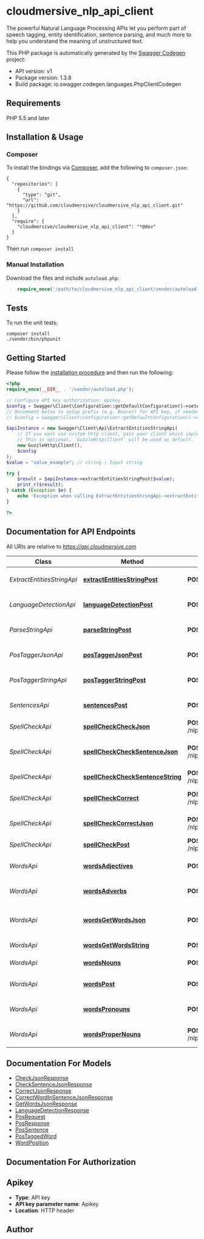 # cloudmersive_nlp_api_client
The powerful Natural Language Processing APIs let you perform part of speech tagging, entity identification, sentence parsing, and much more to help you understand the meaning of unstructured text.

This PHP package is automatically generated by the [Swagger Codegen](https://github.com/swagger-api/swagger-codegen) project:

- API version: v1
- Package version: 1.3.8
- Build package: io.swagger.codegen.languages.PhpClientCodegen

## Requirements

PHP 5.5 and later

## Installation & Usage
### Composer

To install the bindings via [Composer](http://getcomposer.org/), add the following to `composer.json`:

```
{
  "repositories": [
    {
      "type": "git",
      "url": "https://github.com/cloudmersive/cloudmersive_nlp_api_client.git"
    }
  ],
  "require": {
    "cloudmersive/cloudmersive_nlp_api_client": "*@dev"
  }
}
```

Then run `composer install`

### Manual Installation

Download the files and include `autoload.php`:

```php
    require_once('/path/to/cloudmersive_nlp_api_client/vendor/autoload.php');
```

## Tests

To run the unit tests:

```
composer install
./vendor/bin/phpunit
```

## Getting Started

Please follow the [installation procedure](#installation--usage) and then run the following:

```php
<?php
require_once(__DIR__ . '/vendor/autoload.php');

// Configure API key authorization: Apikey
$config = Swagger\Client\Configuration::getDefaultConfiguration()->setApiKey('Apikey', 'YOUR_API_KEY');
// Uncomment below to setup prefix (e.g. Bearer) for API key, if needed
// $config = Swagger\Client\Configuration::getDefaultConfiguration()->setApiKeyPrefix('Apikey', 'Bearer');

$apiInstance = new Swagger\Client\Api\ExtractEntitiesStringApi(
    // If you want use custom http client, pass your client which implements `GuzzleHttp\ClientInterface`.
    // This is optional, `GuzzleHttp\Client` will be used as default.
    new GuzzleHttp\Client(),
    $config
);
$value = "value_example"; // string | Input string

try {
    $result = $apiInstance->extractEntitiesStringPost($value);
    print_r($result);
} catch (Exception $e) {
    echo 'Exception when calling ExtractEntitiesStringApi->extractEntitiesStringPost: ', $e->getMessage(), PHP_EOL;
}

?>
```

## Documentation for API Endpoints

All URIs are relative to *https://api.cloudmersive.com*

Class | Method | HTTP request | Description
------------ | ------------- | ------------- | -------------
*ExtractEntitiesStringApi* | [**extractEntitiesStringPost**](docs/Api/ExtractEntitiesStringApi.md#extractentitiesstringpost) | **POST** /nlp/ExtractEntitiesString | Extract entities from string
*LanguageDetectionApi* | [**languageDetectionPost**](docs/Api/LanguageDetectionApi.md#languagedetectionpost) | **POST** /nlp/language/detect | Detect language of text
*ParseStringApi* | [**parseStringPost**](docs/Api/ParseStringApi.md#parsestringpost) | **POST** /nlp/ParseString | Parse string to syntax tree
*PosTaggerJsonApi* | [**posTaggerJsonPost**](docs/Api/PosTaggerJsonApi.md#postaggerjsonpost) | **POST** /nlp/PosTaggerJson | Part-of-speech tag a string
*PosTaggerStringApi* | [**posTaggerStringPost**](docs/Api/PosTaggerStringApi.md#postaggerstringpost) | **POST** /nlp/PosTaggerString | Part-of-speech tag a string
*SentencesApi* | [**sentencesPost**](docs/Api/SentencesApi.md#sentencespost) | **POST** /nlp/get/sentences/string | Extract sentences from string
*SpellCheckApi* | [**spellCheckCheckJson**](docs/Api/SpellCheckApi.md#spellcheckcheckjson) | **POST** /nlp/spellcheck/check/word/json | Spell check word
*SpellCheckApi* | [**spellCheckCheckSentenceJson**](docs/Api/SpellCheckApi.md#spellcheckchecksentencejson) | **POST** /nlp/spellcheck/check/sentence/json | Check if sentence is spelled correctly
*SpellCheckApi* | [**spellCheckCheckSentenceString**](docs/Api/SpellCheckApi.md#spellcheckchecksentencestring) | **POST** /nlp/spellcheck/check/sentence/string | Spell check a sentence
*SpellCheckApi* | [**spellCheckCorrect**](docs/Api/SpellCheckApi.md#spellcheckcorrect) | **POST** /nlp/spellcheck/correct/word/string | Find spelling corrections
*SpellCheckApi* | [**spellCheckCorrectJson**](docs/Api/SpellCheckApi.md#spellcheckcorrectjson) | **POST** /nlp/spellcheck/correct/word/json | Find spelling corrections
*SpellCheckApi* | [**spellCheckPost**](docs/Api/SpellCheckApi.md#spellcheckpost) | **POST** /nlp/spellcheck/check/word/string | Spell check a word
*WordsApi* | [**wordsAdjectives**](docs/Api/WordsApi.md#wordsadjectives) | **POST** /nlp/get/words/adjectives/string | Get adjectives in string
*WordsApi* | [**wordsAdverbs**](docs/Api/WordsApi.md#wordsadverbs) | **POST** /nlp/get/words/adverbs/string | Get adverbs in input string
*WordsApi* | [**wordsGetWordsJson**](docs/Api/WordsApi.md#wordsgetwordsjson) | **POST** /nlp/get/words/json | Get words in input string (JSON)
*WordsApi* | [**wordsGetWordsString**](docs/Api/WordsApi.md#wordsgetwordsstring) | **POST** /nlp/get/words/string | Get words from string
*WordsApi* | [**wordsNouns**](docs/Api/WordsApi.md#wordsnouns) | **POST** /nlp/get/words/nouns/string | Get nouns in string
*WordsApi* | [**wordsPost**](docs/Api/WordsApi.md#wordspost) | **POST** /nlp/get/words/verbs/string | Get the verbs in a string
*WordsApi* | [**wordsPronouns**](docs/Api/WordsApi.md#wordspronouns) | **POST** /nlp/get/words/pronouns/string | Returns all pronounts in string
*WordsApi* | [**wordsProperNouns**](docs/Api/WordsApi.md#wordspropernouns) | **POST** /nlp/get/words/properNouns/string | Get proper nouns in a string


## Documentation For Models

 - [CheckJsonResponse](docs/Model/CheckJsonResponse.md)
 - [CheckSentenceJsonResponse](docs/Model/CheckSentenceJsonResponse.md)
 - [CorrectJsonResponse](docs/Model/CorrectJsonResponse.md)
 - [CorrectWordInSentenceJsonResponse](docs/Model/CorrectWordInSentenceJsonResponse.md)
 - [GetWordsJsonResponse](docs/Model/GetWordsJsonResponse.md)
 - [LanguageDetectionResponse](docs/Model/LanguageDetectionResponse.md)
 - [PosRequest](docs/Model/PosRequest.md)
 - [PosResponse](docs/Model/PosResponse.md)
 - [PosSentence](docs/Model/PosSentence.md)
 - [PosTaggedWord](docs/Model/PosTaggedWord.md)
 - [WordPosition](docs/Model/WordPosition.md)


## Documentation For Authorization


## Apikey

- **Type**: API key
- **API key parameter name**: Apikey
- **Location**: HTTP header


## Author




